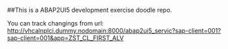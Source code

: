 ##This is a ABAP2UI5 development exercise doodle repo.

You can track changings from url: http://vhcalnplci.dummy.nodomain:8000/abap2ui5_servic?sap-client=001?sap-client=001&app=ZST_CL_FIRST_ALV
